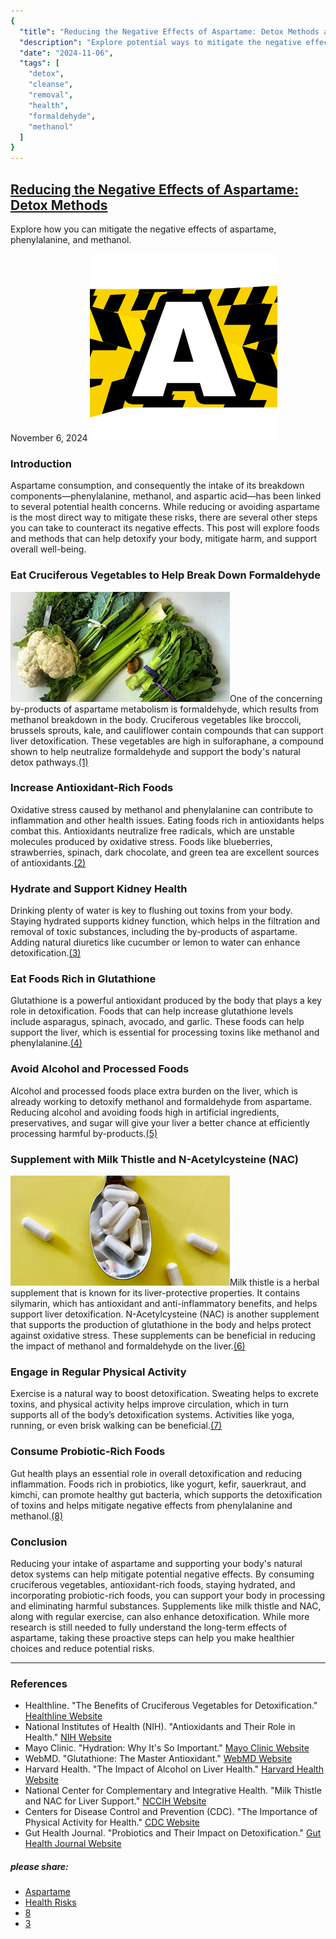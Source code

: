 ```yaml
---
{
  "title": "Reducing the Negative Effects of Aspartame: Detox Methods and Foods that Help",
  "description": "Explore potential ways to mitigate the negative effects of aspartame, phenylalanine, and methanol. Discover detox methods and foods that help.",
  "date": "2024-11-06",
  "tags": [
    "detox",
    "cleanse",
    "removal",
    "health",
    "formaldehyde",
    "methanol"
  ]
}
---
```


## [Reducing the Negative Effects of Aspartame: Detox Methods](#)

Explore how you can mitigate the negative effects of aspartame, phenylalanine, and methanol.

November 6, 2024
![avatar](/images/logos/logo-A2.png)

### Introduction

Aspartame consumption, and consequently the intake of its breakdown components—phenylalanine, methanol, and aspartic acid—has been linked to several potential health concerns. While reducing or avoiding aspartame is the most direct way to mitigate these risks, there are several other steps you can take to counteract its negative effects. This post will explore foods and methods that can help detoxify your body, mitigate harm, and support overall well-being.

### Eat Cruciferous Vegetables to Help Break Down Formaldehyde

![Cruciferous vegetables](/images/cruciferous.jpg)One of the concerning by-products of aspartame metabolism is formaldehyde, which results from methanol breakdown in the body. Cruciferous vegetables like broccoli, brussels sprouts, kale, and cauliflower contain compounds that can support liver detoxification. These vegetables are high in sulforaphane, a compound shown to help neutralize formaldehyde and support the body's natural detox pathways.[(1)](#ref "Healthline (2024)")

### Increase Antioxidant-Rich Foods

Oxidative stress caused by methanol and phenylalanine can contribute to inflammation and other health issues. Eating foods rich in antioxidants helps combat this. Antioxidants neutralize free radicals, which are unstable molecules produced by oxidative stress. Foods like blueberries, strawberries, spinach, dark chocolate, and green tea are excellent sources of antioxidants.[(2)](#ref "NIH (2024)")



### Hydrate and Support Kidney Health

Drinking plenty of water is key to flushing out toxins from your body. Staying hydrated supports kidney function, which helps in the filtration and removal of toxic substances, including the by-products of aspartame. Adding natural diuretics like cucumber or lemon to water can enhance detoxification.[(3)](#ref "Mayo Clinic (2024)")

### Eat Foods Rich in Glutathione

Glutathione is a powerful antioxidant produced by the body that plays a key role in detoxification. Foods that can help increase glutathione levels include asparagus, spinach, avocado, and garlic. These foods can help support the liver, which is essential for processing toxins like methanol and phenylalanine.[(4)](#ref "WebMD (2024)")

### Avoid Alcohol and Processed Foods

Alcohol and processed foods place extra burden on the liver, which is already working to detoxify methanol and formaldehyde from aspartame. Reducing alcohol and avoiding foods high in artificial ingredients, preservatives, and sugar will give your liver a better chance at efficiently processing harmful by-products.[(5)](#ref "Harvard Health (2024)")

### Supplement with Milk Thistle and N-Acetylcysteine (NAC)

![Detox supplements](/images/supplements.jpg)Milk thistle is a herbal supplement that is known for its liver-protective properties. It contains silymarin, which has antioxidant and anti-inflammatory benefits, and helps support liver detoxification. N-Acetylcysteine (NAC) is another supplement that supports the production of glutathione in the body and helps protect against oxidative stress. These supplements can be beneficial in reducing the impact of methanol and formaldehyde on the liver.[(6)](#ref "National Center for Complementary and Integrative Health (2024)")

### Engage in Regular Physical Activity

Exercise is a natural way to boost detoxification. Sweating helps to excrete toxins, and physical activity helps improve circulation, which in turn supports all of the body’s detoxification systems. Activities like yoga, running, or even brisk walking can be beneficial.[(7)](#ref "CDC (2024)")

### Consume Probiotic-Rich Foods

Gut health plays an essential role in overall detoxification and reducing inflammation. Foods rich in probiotics, like yogurt, kefir, sauerkraut, and kimchi, can promote healthy gut bacteria, which supports the detoxification of toxins and helps mitigate negative effects from phenylalanine and methanol.[(8)](#ref "Gut Health Journal (2024)")

### Conclusion

Reducing your intake of aspartame and supporting your body's natural detox systems can help mitigate potential negative effects. By consuming cruciferous vegetables, antioxidant-rich foods, staying hydrated, and incorporating probiotic-rich foods, you can support your body in processing and eliminating harmful substances. Supplements like milk thistle and NAC, along with regular exercise, can also enhance detoxification. While more research is still needed to fully understand the long-term effects of aspartame, taking these proactive steps can help you make healthier choices and reduce potential risks.

---

### References

* Healthline. "The Benefits of Cruciferous Vegetables for Detoxification." [Healthline Website](https://www.healthline.com)
* National Institutes of Health (NIH). "Antioxidants and Their Role in Health." [NIH Website](https://www.nih.gov)
* Mayo Clinic. "Hydration: Why It's So Important." [Mayo Clinic Website](https://www.mayoclinic.org)
* WebMD. "Glutathione: The Master Antioxidant." [WebMD Website](https://www.webmd.com)
* Harvard Health. "The Impact of Alcohol on Liver Health." [Harvard Health Website](https://www.health.harvard.edu)
* National Center for Complementary and Integrative Health. "Milk Thistle and NAC for Liver Support." [NCCIH Website](https://www.nccih.nih.gov)
* Centers for Disease Control and Prevention (CDC). "The Importance of Physical Activity for Health." [CDC Website](https://www.cdc.gov)
* Gut Health Journal. "Probiotics and Their Impact on Detoxification." [Gut Health Journal Website](https://www.guthealthjournal.org)

  

##### please share:

* [Aspartame](#)
* [Health Risks](#)
* [8](#)
* [3](#)
